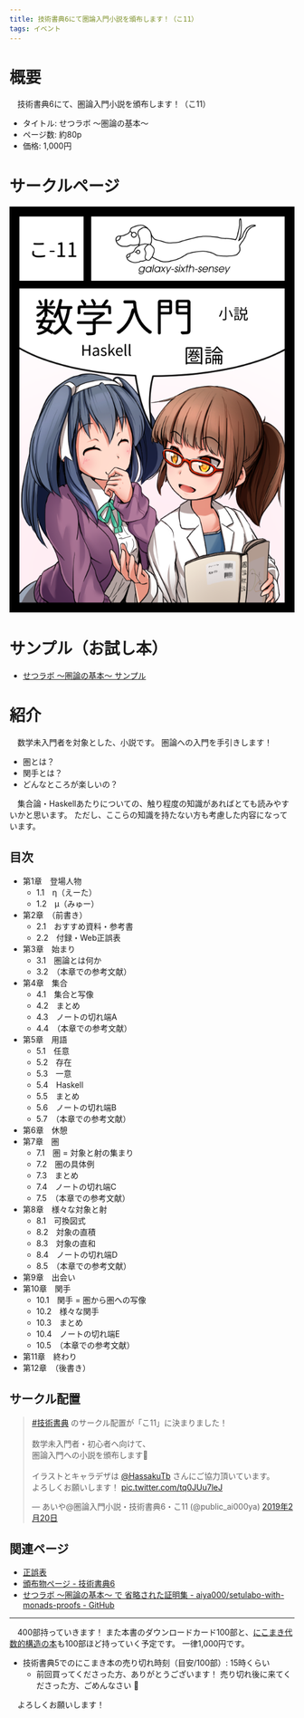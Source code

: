 ```yaml
---
title: 技術書典6にて圏論入門小説を頒布します！（こ11）
tags: イベント
---
```

# 概要

　技術書典6にて、圏論入門小説を頒布します！（こ11）

- タイトル: せつラボ 〜圏論の基本〜
- ページ数: 約80p
- 価格: 1,000円

# サークルページ

[![サークルカット](/images/posts/2019-03-16-techbookfest6/circle_cut.png)](https://techbookfest.org/event/tbf05/circle/43260001)

# サンプル（お試し本）

- [せつラボ 〜圏論の基本〜 サンプル](/images/posts/2019-03-16-techbookfest6/sample-setulab-basics-of-category.pdf)

# 紹介

　数学未入門者を対象とした、小説です。
圏論への入門を手引きします！

- 圏とは？
- 関手とは？
- どんなところが楽しいの？

　集合論・Haskellあたりについての、触り程度の知識があればとても読みやすいかと思います。
ただし、ここらの知識を持たない方も考慮した内容になっています。

## 目次

- 第1章　登場人物
    - 1.1　η（えーた）
    - 1.2　μ（みゅー）
- 第2章　（前書き）
    - 2.1　おすすめ資料・参考書
    - 2.2　付録・Web正誤表
- 第3章　始まり
    - 3.1　圏論とは何か
    - 3.2　（本章での参考文献）
- 第4章　集合
    - 4.1　集合と写像
    - 4.2　まとめ
    - 4.3　ノートの切れ端A
    - 4.4　（本章での参考文献）
- 第5章　用語
    - 5.1　任意
    - 5.2　存在
    - 5.3　一意
    - 5.4　Haskell
    - 5.5　まとめ
    - 5.6　ノートの切れ端B
    - 5.7　（本章での参考文献）
- 第6章　休憩
- 第7章　圏
    - 7.1　圏 = 対象と射の集まり
    - 7.2　圏の具体例
    - 7.3　まとめ
    - 7.4　ノートの切れ端C
    - 7.5　（本章での参考文献）
- 第8章　様々な対象と射
    - 8.1　可換図式
    - 8.2　対象の直積
    - 8.3　対象の直和
    - 8.4　ノートの切れ端D
    - 8.5　（本章での参考文献）
- 第9章　出会い
- 第10章　関手
    - 10.1　関手 = 圏から圏への写像
    - 10.2　様々な関手
    - 10.3　まとめ
    - 10.4　ノートの切れ端E
    - 10.5　（本章での参考文献）
- 第11章　終わり
- 第12章　（後書き）

## サークル配置

<blockquote class="twitter-tweet" data-lang="ja"><p lang="ja" dir="ltr"><a href="https://twitter.com/hashtag/%E6%8A%80%E8%A1%93%E6%9B%B8%E5%85%B8?src=hash&amp;ref_src=twsrc%5Etfw">#技術書典</a> のサークル配置が「こ11」に決まりました！<br><br>数学未入門者・初心者へ向けて、<br>圏論入門への小説を頒布します🦀<br><br>イラストとキャラデザは <a href="https://twitter.com/HassakuTb?ref_src=twsrc%5Etfw">@HassakuTb</a> さんにご協力頂いています。<br>よろしくお願いします！ <a href="https://t.co/tq0JUu7leJ">pic.twitter.com/tq0JUu7leJ</a></p>&mdash; あいや@圏論入門小説・技術書典6・こ11 (@public_ai000ya) <a href="https://twitter.com/public_ai000ya/status/1098232650085543937?ref_src=twsrc%5Etfw">2019年2月20日</a></blockquote>
<script async src="https://platform.twitter.com/widgets.js" charset="utf-8"></script>

## 関連ページ

- [正誤表](http://aiya000.github.io/posts/2019-03-16-setulabo-errata.html)
- [頒布物ページ - 技術書典6](https://techbookfest.org/event/tbf06/circle/63720004)
- [せつラボ 〜圏論の基本〜 で 省略された証明集 - aiya000/setulabo-with-monads-proofs - GitHub](https://github.com/aiya000/setulabo-with-monads-proofs)

- - - - -

　400部持っていきます！
また本書のダウンロードカード100部と、[にこまき代数的構造の本](./2018-09-12-techbookfest5.html)も100部ほど持っていく予定です。
一律1,000円です。

- 技術書典5でのにこまき本の売り切れ時刻（目安/100部）: 15時くらい
    - 前回買ってくださった方、ありがとうございます！ 売り切れ後に来てくださった方、ごめんなさい :bow:

　よろしくお願いします！
